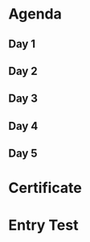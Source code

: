 

Agenda
======

Day 1
-----

Day 2
-----

Day 3
-----

Day 4
-----

Day 5
-----




Certificate
===========




Entry Test
==========


